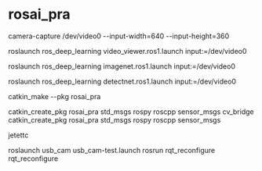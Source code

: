# rosai_pra

camera-capture /dev/video0 --input-width=640 --input-height=360

roslaunch ros_deep_learning video_viewer.ros1.launch input:=/dev/video0

roslaunch ros_deep_learning imagenet.ros1.launch input:=/dev/video0

roslaunch ros_deep_learning detectnet.ros1.launch input:=/dev/video0

catkin_make --pkg rosai_pra

catkin_create_pkg rosai_pra std_msgs rospy roscpp sensor_msgs cv_bridge
catkin_create_pkg rosai_pra std_msgs rospy roscpp sensor_msgs



jetettc

roslaunch usb_cam usb_cam-test.launch
rosrun rqt_reconfigure rqt_reconfigure
